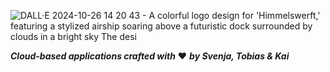 
  ![DALL·E 2024-10-26 14 20 43 - A colorful logo design for 'Himmelswerft,' featuring a stylized airship soaring above a futuristic dock surrounded by clouds in a bright sky  The desi](https://github.com/user-attachments/assets/ae0be36e-b260-40e1-9182-95cac929df90)

***Cloud-based applications crafted with*** ❤️ ***by Svenja, Tobias & Kai***
